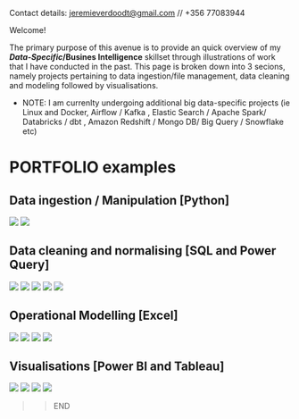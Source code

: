
Contact details: jeremieverdoodt@gmail.com // +356 77083944

Welcome!

The primary purpose of this avenue is to provide an quick overview of my **_Data-Specific_/Busines Intelligence** skillset through illustrations of work that I have conducted in the past. This page is broken down into 3 secions, namely projects pertaining to data ingestion/file management, data cleaning and modeling followed by visualisations. 

- NOTE: 
 I am currenlty undergoing additional big data-specific projects (ie Linux and Docker, Airflow / Kafka , Elastic Search / Apache Spark/ Databricks / dbt , Amazon Redshift / Mongo DB/  Big Query / Snowflake etc)

#  PORTFOLIO examples

## Data ingestion / Manipulation [Python]
![](/images/Spyder.png)
![](/images/Python_i.PNG) 

## Data cleaning and normalising [SQL and Power Query]
![](/images/PowerQuery_i.PNG)
![](/images/ERD_i.PNG)
![](/images/Normalised.PNG)
![](/images/Schema_PBIfinancialanalytics.PNG)
![](/images/SQL_i.PNG)

## Operational Modelling [Excel]
![](/images/SensitivityAnalysis2.PNG) 
![](/images/SensitivityAnalysis.PNG) 
![](/images/Operational_modeling.PNG) 
![](/images/Capture.PNG)      

## Visualisations [Power BI and Tableau]
![](/images/Uni_work1.PNG) 
![](/images/Uni_work2_Tab.PNG) 
![](/images/Store_analysis_PBI.PNG) 
![](/images/StoreAnalysis_PBI2.PNG) 

>> END
